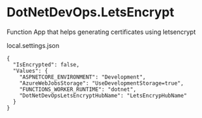 # DotNetDevOps.LetsEncrypt

Function App that helps generating certificates using letsencrypt

local.settings.json
```
{
  "IsEncrypted": false,
  "Values": {
    "ASPNETCORE_ENVIRONMENT": "Development",
    "AzureWebJobsStorage": "UseDevelopmentStorage=true",
    "FUNCTIONS_WORKER_RUNTIME": "dotnet",
    "DotNetDevOpsLetsEncryptHubName": "LetsEncrypHubName"
  }
}
```